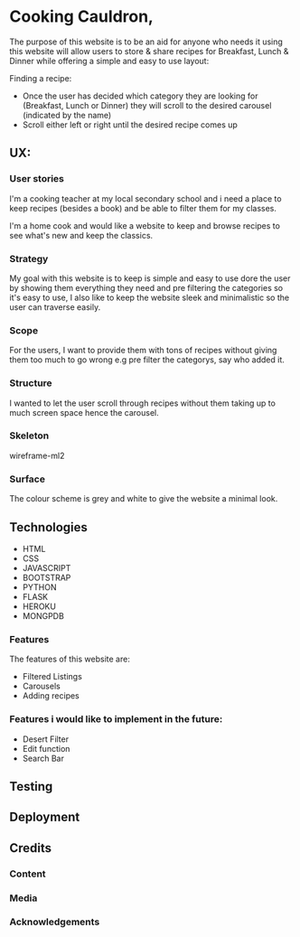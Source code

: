# Cooking Cauldron,
The purpose of this website is to be an aid for anyone who needs it using this website will allow users to store & share recipes for Breakfast, Lunch & Dinner while offering a simple and easy
to use layout:

Finding a recipe:
- Once the user has decided which category they are looking for (Breakfast, Lunch or Dinner) they will scroll to the desired carousel (indicated by the name)
- Scroll either left or right until the desired recipe comes up

## UX:
### User stories
I'm a cooking teacher at my local secondary school and i need a place to keep recipes (besides a book) and be able to filter them for my classes.

I'm a home cook and would like a website to keep and browse recipes to see what's new and keep the classics.

### Strategy
My goal with this website is to keep is simple and easy to use dore the user by showing them everything they need and pre filtering the categories so it's easy to use,
I also like to keep the website sleek and minimalistic so the user can traverse easily.

### Scope
For the users, I want to provide them with tons of recipes without giving them too much to go wrong e.g pre filter the categorys, say who added it.

### Structure
I wanted to let the user scroll through recipes without them taking up to much screen space hence the carousel.

### Skeleton
wireframe-ml2

### Surface
The colour scheme is grey and white to give the website a minimal look.

## Technologies

- HTML
- CSS
- JAVASCRIPT
- BOOTSTRAP
- PYTHON
- FLASK
- HEROKU
- MONGPDB

### Features
The features of this website are:
- Filtered Listings
- Carousels
- Adding recipes
### Features i would like to implement in the future:

- Desert Filter
- Edit function
- Search Bar
## Testing



## Deployment



## Credits
### Content



### Media



### Acknowledgements

